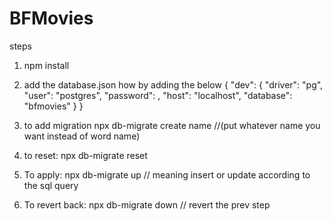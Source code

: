 # BFMovies

steps
1. npm install
2. add the database.json
how by adding the below
{
  "dev": {
    "driver": "pg",
    "user": "postgres",
    "password": <password>,
    "host": "localhost",
    "database": "bfmovies"
  }
}

3. to add migration 
 npx db-migrate create name //(put whatever name you want instead of word name)

4. to reset: npx db-migrate reset
5. To apply: npx db-migrate up  // meaning insert or update according to the sql query
6. To revert back: npx db-migrate down // revert the prev step
